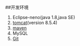 ##开发环境
1. Eclipse-neno(java 1.8,java SE)
2. [tomcat](http://tomcat.apache.org)(version 8.5.4)
3. [maven](http://stackoverflow.com/questions/8620127/maven-in-eclipse-step-by-step-installation)
4. MySQL
5. [Git](https://www.codecademy.com/zh/learn/learn-git)